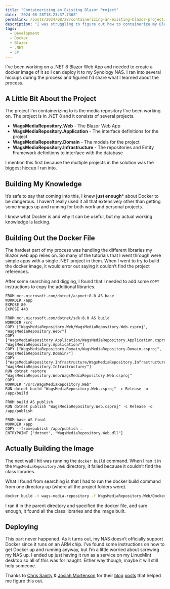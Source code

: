 ```yaml
---
title: "Containerizing an Existing Blazor Project"
date: '2024-08-28T18:23:37.736Z'
permalink: /posts/2024/08/28/containerizing-an-existing-blazor-project/index.html
description: "I was struggling to figure out how to containerize my Blazor web application, found the solution and thought I'd share my findings."
tags:
  - Development
  - Docker
  - Blazor
  - .NET
  - C#
---
```


I've been working on a .NET 8 Blazor Web App and needed to create a docker image of it so I can deploy it to my Synology NAS. I ran into several hiccups during the process and figured I'd share what I learned about the process.
<!-- excerpt -->

## A Little Bit About the Project

The project I'm containerizing to is the media repository I've been working on. The project is in .NET 8 and it consists of several projects.

- **WagsMediaRepository.Web** - The Blazor Web App
- **WagsMediaRepository.Application** - The interface definitions for the project
- **WagsMediaRepository.Domain** - The models for the project
- **WagsMediaRepository.Infrastructure** - The repositories and Entity Framework definitions to interface with the database

I mention this first because the multiple projects in the solution was the biggest hiccup I ran into.

## Building My Knowledge

It’s safe to say that coming into this, I knew **just enough*** about Docker to be dangerous. I haven’t really used it all that extensively other than getting some images up and running for both work and personal projects.

I know what Docker is and why it can be useful, but my actual working knowledge is lacking.

## Building Out the Docker File

The hardest part of my process was handling the different libraries my Blazor web app relies on. So many of the tutorials that I went through were simple apps with a single .NET project in them. When I went to try to build the docker image, it would error out saying it couldn’t find the project references.

After some searching and digging, I found that I needed to add some `COPY` instructions to copy the additional libraries.

```docker
FROM mcr.microsoft.com/dotnet/aspnet:8.0 AS base
WORKDIR /app
EXPOSE 80
EXPOSE 443

FROM mcr.microsoft.com/dotnet/sdk:8.0 AS build
WORKDIR /src
COPY ["WagsMediaRepository.Web/WagsMediaRepository.Web.csproj", "WagsMediaRepository.Web/"]
COPY ["WagsMediaRepository.Application/WagsMediaRepository.Application.csproj", "WagsMediaRepository.Application/"]
COPY ["WagsMediaRepository.Domain/WagsMediaRepository.Domain.csproj", "WagsMediaRepository.Domain/"]
COPY ["WagsMediaRepository.Infrastructure/WagsMediaRepository.Infrastructure.csproj", "WagsMediaRepository.Infrastructure/"]
RUN dotnet restore "WagsMediaRepository.Web/WagsMediaRepository.Web.csproj"
COPY . .
WORKDIR "/src/WagsMediaRepository.Web"
RUN dotnet build "WagsMediaRepository.Web.csproj" -c Release -o /app/build

FROM build AS publish
RUN dotnet publish "WagsMediaRepository.Web.csproj" -c Release -o /app/publish

FROM base AS final
WORKDIR /app
COPY --from=publish /app/publish .
ENTRYPOINT ["dotnet", "WagsMediaRepository.Web.dll"]
```

## Actually Building the Image

The next wall I hit was running the `docker build` command. When I ran it in the `WagsMediaRepository.Web` directory, it failed because it couldn’t find the class libraries.

What I found from searching is that I had to run the docker build command from one directory up (where all the project folders were).

```bash
docker build -t wags-media-repository -f WagsMediaRepository.Web/Dockerfile .
```

I ran it in the parent directory and specified the docker file, and sure enough, it found all the class libraries and the image built.

## Deploying

This part never happened. As it turns out, my NAS doesn’t officially support Docker since it runs on an ARM chip. I’ve found some instructions on how to get Docker up and running anyway, but I’m a little worried about screwing my NAS up. I ended up just having it run as a service on my LinuxMint desktop so all of this was for naught. Either way though, maybe it will still help someone.

Thanks to [Chris Sainty](https://chrissainty.com) & [Josiah Mortenson](https://josiahmortenson.dev/) for their [blog](https://chrissainty.com/containerising-blazor-applications-with-docker-containerising-a-blazor-server-app/) [posts](https://josiahmortenson.dev/blog/2020-06-08-aspnetcore-docker-https) that helped me figure this out.